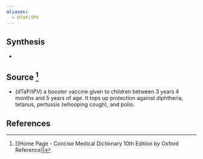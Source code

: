 ```yaml
---
aliases:
  - DTaP/IPV
---
```

## Synthesis
- 
## Source [^1]
- (dTaP/IPV) a booster vaccine given to children between 3 years 4 months and 5 years of age. It tops up protection against diphtheria, tetanus, pertussis (whooping cough), and polio.
## References

[^1]: [[Home Page - Concise Medical Dictionary 10th Edition by Oxford Reference]]